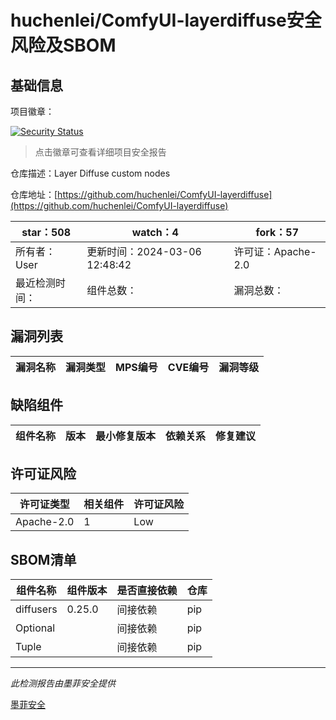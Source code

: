 # huchenlei/ComfyUI-layerdiffuse安全风险及SBOM

## 基础信息

项目徽章：

[![Security Status](https://www.murphysec.com/platform3/v31/badge/1765445579864752128.svg)](https://www.murphysec.com/console/report/1765083305720176640/1765445579864752128)

> 点击徽章可查看详细项目安全报告

仓库描述：Layer Diffuse custom nodes

仓库地址：[https://github.com/huchenlei/ComfyUI-layerdiffuse](https://github.com/huchenlei/ComfyUI-layerdiffuse)

| star：508 | watch：4 | fork：57 |
| ----------- | -------------- | ------------ |
| 所有者：User | 更新时间：2024-03-06 12:48:42 | 许可证：Apache-2.0 |
| 最近检测时间： | 组件总数： | 漏洞总数： |




## 漏洞列表

| 漏洞名称 | 漏洞类型 | MPS编号 | CVE编号 | 漏洞等级 |
| ------- | ------ | ------- | ------ | ----- |





## 缺陷组件

| 组件名称 | 版本 | 最小修复版本 | 依赖关系 | 修复建议 |
| -------- | ---- | ------------ | -------- | -------- |





## 许可证风险

| 许可证类型 | 相关组件 | 许可证风险 |
| ---------- | -------- | ---------- |
|Apache-2.0|1|Low|




## SBOM清单

| 组件名称 | 组件版本 | 是否直接依赖 | 仓库 |
| -------- | -------- | ------------ | ---- |
|diffusers|0.25.0|间接依赖|pip|
|Optional||间接依赖|pip|
|Tuple||间接依赖|pip|


------

*此检测报告由墨菲安全提供*

[墨菲安全](www.murphysec.com)